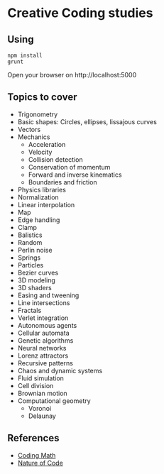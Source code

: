 Creative Coding studies
===

Using
---

```
npm install
grunt
```

Open your browser on http://localhost:5000

Topics to cover
---

- Trigonometry
- Basic shapes: Circles, ellipses, lissajous curves
- Vectors
- Mechanics
  - Acceleration
  - Velocity
  - Collision detection
  - Conservation of momentum
  - Forward and inverse kinematics
  - Boundaries and friction
- Physics libraries  
- Normalization
- Linear interpolation
- Map
- Edge handling
- Clamp
- Balistics
- Random
- Perlin noise
- Springs
- Particles
- Bezier curves
- 3D modeling
- 3D shaders
- Easing and tweening
- Line intersections
- Fractals
- Verlet integration
- Autonomous agents
- Cellular automata
- Genetic algorithms
- Neural networks
- Lorenz attractors
- Recursive patterns
- Chaos and dynamic systems
- Fluid simulation
- Cell division
- Brownian motion
- Computational geometry
  - Voronoi
  - Delaunay

References
---

- [Coding Math](https://www.youtube.com/user/codingmath)
- [Nature of Code](http://natureofcode.com)